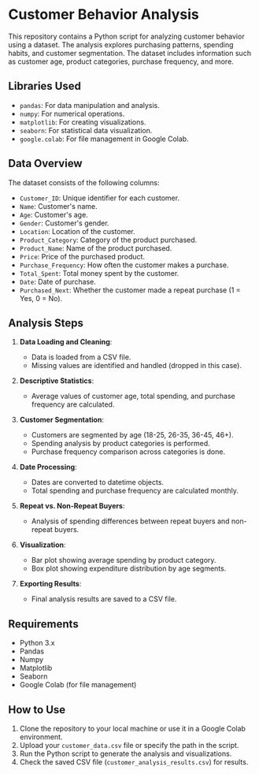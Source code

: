 # Customer Behavior Analysis

This repository contains a Python script for analyzing customer behavior using a dataset. The analysis explores purchasing patterns, spending habits, and customer segmentation. The dataset includes information such as customer age, product categories, purchase frequency, and more.

## Libraries Used
- `pandas`: For data manipulation and analysis.
- `numpy`: For numerical operations.
- `matplotlib`: For creating visualizations.
- `seaborn`: For statistical data visualization.
- `google.colab`: For file management in Google Colab.

## Data Overview
The dataset consists of the following columns:
- `Customer_ID`: Unique identifier for each customer.
- `Name`: Customer's name.
- `Age`: Customer's age.
- `Gender`: Customer's gender.
- `Location`: Location of the customer.
- `Product_Category`: Category of the product purchased.
- `Product_Name`: Name of the product purchased.
- `Price`: Price of the purchased product.
- `Purchase_Frequency`: How often the customer makes a purchase.
- `Total_Spent`: Total money spent by the customer.
- `Date`: Date of purchase.
- `Purchased_Next`: Whether the customer made a repeat purchase (1 = Yes, 0 = No).

## Analysis Steps
1. **Data Loading and Cleaning**:
   - Data is loaded from a CSV file.
   - Missing values are identified and handled (dropped in this case).

2. **Descriptive Statistics**:
   - Average values of customer age, total spending, and purchase frequency are calculated.

3. **Customer Segmentation**:
   - Customers are segmented by age (18-25, 26-35, 36-45, 46+).
   - Spending analysis by product categories is performed.
   - Purchase frequency comparison across categories is done.

4. **Date Processing**:
   - Dates are converted to datetime objects.
   - Total spending and purchase frequency are calculated monthly.

5. **Repeat vs. Non-Repeat Buyers**:
   - Analysis of spending differences between repeat buyers and non-repeat buyers.

6. **Visualization**:
   - Bar plot showing average spending by product category.
   - Box plot showing expenditure distribution by age segments.

7. **Exporting Results**:
   - Final analysis results are saved to a CSV file.

## Requirements
- Python 3.x
- Pandas
- Numpy
- Matplotlib
- Seaborn
- Google Colab (for file management)

## How to Use
1. Clone the repository to your local machine or use it in a Google Colab environment.
2. Upload your `customer_data.csv` file or specify the path in the script.
3. Run the Python script to generate the analysis and visualizations.
4. Check the saved CSV file (`customer_analysis_results.csv`) for results.
